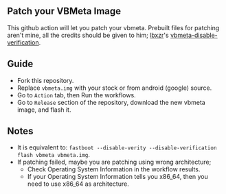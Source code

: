 ## Patch your VBMeta Image
This github action will let you patch your vbmeta. Prebuilt files for patching aren't mine, all the credits should be given to him; [lbxzr](https://github.com/libxzr)'s [vbmeta-disable-verification](https://github.com/libxzr/vbmeta-disable-verification).

## Guide
* Fork this repository.
* Replace `vbmeta.img` with your stock or from android (google) source.
* Go to `Action` tab, then Run the workflows.
* Go to `Release` section of the repository, download the new vbmeta image, and flash it.

## Notes
* It is equivalent to: `fastboot --disable-verity --disable-verification flash vbmeta vbmeta.img`.
* If patching failed, maybe you are patching using wrong architecture;
  * Check Operating System Information in the workflow results.
  * If your Operating System Information tells you x86_64, then you need to use x86_64 as architecture.
